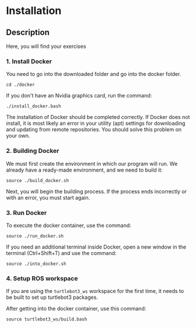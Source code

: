 # Installation

## Description
Here, you will find your exercises


### 1. Install Docker

You need to go into the downloaded folder and go into the docker folder.


    cd ./docker

If you don't have an Nvidia graphics card, run the command:

    ./install_docker.bash

    
The installation of Docker should be completed correctly. If Docker does not install, it is most likely an error in your utility (apt) settings for downloading and updating from remote repositories. You should solve this problem on your own.


### 2. Building Docker
    
We must first create the environment in which our program will run. We already have a ready-made environment, and we need to build it:

    source ./build_docker.sh

Next, you will begin the building process. If the process ends incorrectly or with an error, you must start again.

### 3. Run Docker

To execute the docker container, use the command:

    source ./run_docker.sh
    
If you need an additional terminal inside Docker, open a new window in the terminal (Ctrl+Shift+T) and use the command:

    source ./into_docker.sh

### 4. Setup ROS workspace

If you are using the `turtlebot3_ws` workspace for the first time, it needs to be built to set up turtlebot3 packages.

After getting into the docker container, use this command:
    
    source turtlebot3_ws/build.bash
